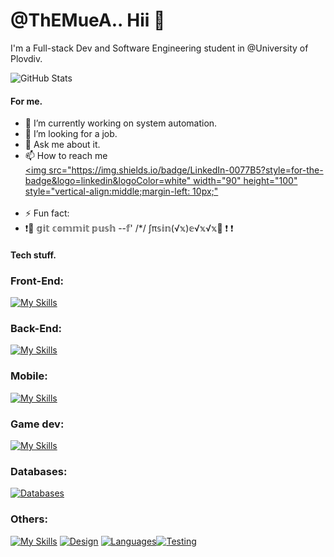 # @ThEMueA.. Hii 👋
I'm a Full-stack Dev and Software Engineering student in @University of Plovdiv.


![GitHub Stats](https://github-readme-stats.vercel.app/api?username=ThEMueA&theme=vue-dark&bg_color=000000&title_color=FFD700&show_icons=true&hide_border=true&count_private=true)

#### For me.


- 🌱 I’m currently working on system automation.
- 👷 I’m looking for a job.
- 💬 Ask me about it.
- 📫 How to reach me<br>
   [<img  src="https://img.shields.io/badge/LinkedIn-0077B5?style=for-the-badge&logo=linkedin&logoColor=white"  width="90" height="100"  style="vertical-align:middle;margin-left: 10px;" ](https://www.linkedin.com/in/%D0%B8%D0%BB%D0%B8%D1%8F%D0%BD-%D0%B8%D0%BB%D1%87%D0%B5%D0%B2-022361372/)
  <br> <br>
- ⚡ Fun fact: 
-  ❗🚨 𝕘𝕚𝕥 𝕔𝕠𝕞𝕞𝕚𝕥 𝕡𝕦𝕤𝕙 --𝕗' /*/ ∫π𝕤𝕚𝕟(√𝕩)𝕖√𝕩√𝕩🚨 ❗ ❗

#### Tech stuff.


### Front-End:
[![My Skills](https://skillicons.dev/icons?i=html,css,scss,js,react,angular)](https://skillicons.dev)

### Back-End:
[![My Skills](https://skillicons.dev/icons?i=net,spring,go,mysql,postgres)](https://skillicons.dev)

### Mobile:
[![My Skills](https://skillicons.dev/icons?i=net,java,kotlin,androidstudio)](https://skillicons.dev)

### Game dev:
[![My Skills](https://skillicons.dev/icons?i=godot,unity,unreal)](https://skillicons.dev)

### Databases:
[![Databases](https://skillicons.dev/icons?i=mysql,postgres,mongodb,sqlite,redis,firebase)](https://skillicons.dev)

### Others:
[![My Skills](https://skillicons.dev/icons?i=azure,arduino,docker)](https://skillicons.dev) [![Design](https://skillicons.dev/icons?i=xd,photoshop)](https://skillicons.dev) [![Languages](https://skillicons.dev/icons?i=ruby,scala,haskell,elixir)](https://skillicons.dev)[![Testing](https://skillicons.dev/icons?i=jest,selenium,postman)](https://skillicons.dev)




<!--
**ThEMueA/ThEMueA** is a ✨ _special_ ✨ repository because its `README.md` (this file) appears on your GitHub profile.

Here are some ideas to get you started:

- 🔭 I’m currently working on ...
- 🌱 I’m currently learning ...
- 👯 I’m looking to collaborate on ...
- 🤔 I’m looking for help with ...
- 💬 Ask me about ...
- 📫 How to reach me: ...
- 😄 Pronouns: ...
- ⚡ Fun fact: ...
-->
